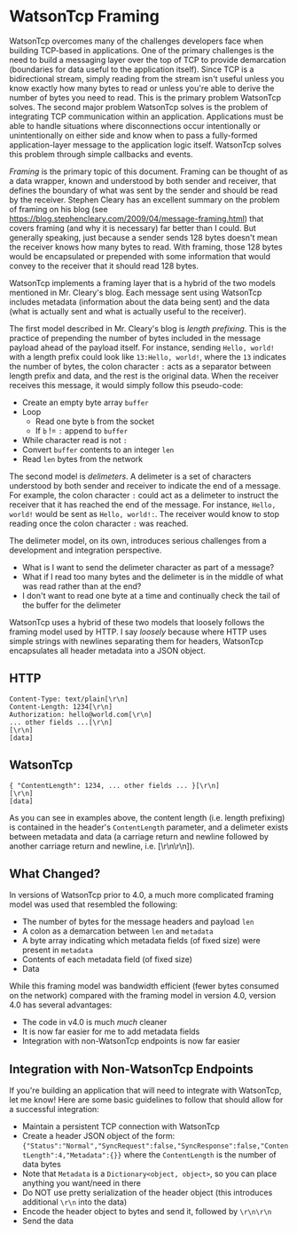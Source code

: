 # WatsonTcp Framing

WatsonTcp overcomes many of the challenges developers face when building TCP-based in applications.  One of the primary challenges is the need to build a messaging layer over the top of TCP to provide demarcation (boundaries for data useful to the application itself).  Since TCP is a bidirectional stream, simply reading from the stream isn't useful unless you know exactly how many bytes to read or unless you're able to derive the number of bytes you need to read.  This is the primary problem WatsonTcp solves.  The second major problem WatsonTcp solves is the problem of integrating TCP communication within an application.  Applications must be able to handle situations where disconnections occur intentionally or unintentionally on either side and know when to pass a fully-formed application-layer message to the application logic itself.  WatsonTcp solves this problem through simple callbacks and events.  

*Framing* is the primary topic of this document.  Framing can be thought of as a data wrapper, known and understood by both sender and receiver, that defines the boundary of what was sent by the sender and should be read by the receiver.  Stephen Cleary has an excellent summary on the problem of framing on his blog (see https://blog.stephencleary.com/2009/04/message-framing.html) that covers framing (and why it is necessary) far better than I could.  But generally speaking, just because a sender sends 128 bytes doesn't mean the receiver knows how many bytes to read.  With framing, those 128 bytes would be encapsulated or prepended with some information that would convey to the receiver that it should read 128 bytes.

WatsonTcp implements a framing layer that is a hybrid of the two models mentioned in Mr. Cleary's blog.  Each message sent using WatsonTcp includes metadata (information about the data being sent) and the data (what is actually sent and what is actually useful to the receiver).  

The first model described in Mr. Cleary's blog is *length prefixing*.  This is the practice of prepending the number of bytes included in the message payload ahead of the payload itself.  For instance, sending ```Hello, world!``` with a length prefix could look like ```13:Hello, world!```, where the ```13``` indicates the number of bytes, the colon character ```:``` acts as a separator between length prefix and data, and the rest is the original data.  When the receiver receives this message, it would simply follow this pseudo-code:

- Create an empty byte array ```buffer```
- Loop
  - Read one byte ```b``` from the socket 
  - If ```b``` != ```:``` append to ```buffer```
- While character read is not ```:```
- Convert ```buffer``` contents to an integer ```len```
- Read ```len``` bytes from the network

The second model is *delimeters*.  A delimeter is a set of characters understood by both sender and receiver to indicate the end of a message.  For example, the colon character ```:``` could act as a delimeter to instruct the receiver that it has reached the end of the message.  For instance, ```Hello, world!``` would be sent as ```Hello, world!:```.  The receiver would know to stop reading once the colon character ```:``` was reached.

The delimeter model, on its own, introduces serious challenges from a development and integration perspective.

- What is I want to send the delimeter character as part of a message?
- What if I read too many bytes and the delimeter is in the middle of what was read rather than at the end?  
- I don't want to read one byte at a time and continually check the tail of the buffer for the delimeter

WatsonTcp uses a hybrid of these two models that loosely follows the framing model used by HTTP.  I say *loosely* because where HTTP uses simple strings with newlines separating them for headers, WatsonTcp encapsulates all header metadata into a JSON object.  

## HTTP
```
Content-Type: text/plain[\r\n]
Content-Length: 1234[\r\n]
Authorization: hello@world.com[\r\n]
... other fields ...[\r\n]
[\r\n]
[data]
```

## WatsonTcp
```
{ "ContentLength": 1234, ... other fields ... }[\r\n]
[\r\n]
[data]
```

As you can see in examples above, the content length (i.e. length prefixing) is contained in the header's ```ContentLength``` parameter, and a delimeter exists between metadata and data (a carriage return and newline followed by another carriage return and newline, i.e. [\r\n\r\n]).

## What Changed?

In versions of WatsonTcp prior to 4.0, a much more complicated framing model was used that resembled the following:
- The number of bytes for the message headers and payload ```len```
- A colon as a demarcation between ```len``` and ```metadata```
- A byte array indicating which metadata fields (of fixed size) were present in ```metadata```
- Contents of each metadata field (of fixed size)
- Data

While this framing model was bandwidth efficient (fewer bytes consumed on the network) compared with the framing model in version 4.0, version 4.0 has several advantages:
- The code in v4.0 is much *much* cleaner
- It is now far easier for me to add metadata fields
- Integration with non-WatsonTcp endpoints is now far easier

## Integration with Non-WatsonTcp Endpoints

If you're building an application that will need to integrate with WatsonTcp, let me know!  Here are some basic guidelines to follow that should allow for a successful integration:

- Maintain a persistent TCP connection with WatsonTcp
- Create a header JSON object of the form: ```{"Status":"Normal","SyncRequest":false,"SyncResponse":false,"ContentLength":4,"Metadata":{}}``` where the ```ContentLength``` is the number of data bytes
- Note that ```Metadata``` is a ```Dictionary<object, object>```, so you can place anything you want/need in there
- Do NOT use pretty serialization of the header object (this introduces additional ```\r\n``` into the data)
- Encode the header object to bytes and send it, followed by ```\r\n\r\n```
- Send the data

